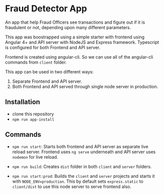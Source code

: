 # Fraud Detector App

An app that help Fraud Officers see transactions and figure out if it is fraudulent or not, depending upon many different parameters.

This app was boostrapped using a simple starter with frontend using Angular 4+ and API server with NodeJS and Express framework. Typescript is configured for both Frontend and API server.

Frontend is created using angular-cli. So we can use all of the angular-cli commands from `client` folder.

This app can be used in two different ways:
1. Separate Frontend and API server.
2. Both Frontend and API served through single node server in production.

## Installation
- clone this repository
- `npm run app-install`

## Commands
- `npm run start`: Starts both frontend and API server as separate live reload server. Frontend uses `ng serve` underneath and API server uses `nodemon` for live reload.

- `npm run build`: Creates `dist` folder in both `client` and `server` folders.

- `npm run start:prod`: Builds the `client` and `server` projects and starts it with `NODE_ENV=production`. This by default sets `express.static` to `client/dist` to use this node server to serve frontend also.



